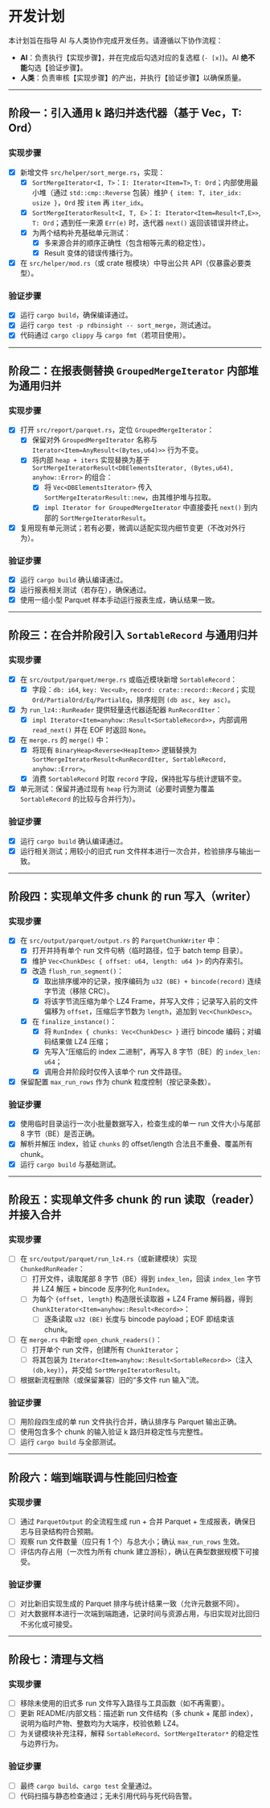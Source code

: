 # 开发计划

本计划旨在指导 AI 与人类协作完成开发任务。请遵循以下协作流程：

- **AI**：负责执行【实现步骤】，并在完成后勾选对应的复选框 (`- [x]`)。AI **绝不能**勾选【验证步骤】。
- **人类**：负责审核【实现步骤】的产出，并执行【验证步骤】以确保质量。

---

## 阶段一：引入通用 k 路归并迭代器（基于 Vec<Iterator>，T: Ord）

### 实现步骤

- [x] 新增文件 `src/helper/sort_merge.rs`，实现：
  - [x] `SortMergeIterator<I, T>`：`I: Iterator<Item=T>`, `T: Ord`；内部使用最小堆（通过 `std::cmp::Reverse` 包装）维护 `{ item: T, iter_idx: usize }`，`Ord` 按 `item` 再 `iter_idx`。
  - [x] `SortMergeIteratorResult<I, T, E>`：`I: Iterator<Item=Result<T,E>>`, `T: Ord`；遇到任一来源 `Err(e)` 时，迭代器 `next()` 返回该错误并终止。
  - [x] 为两个结构补充基础单元测试：
    - [x] 多来源合并的顺序正确性（包含相等元素的稳定性）。
    - [x] Result 变体的错误传播行为。
- [x] 在 `src/helper/mod.rs`（或 crate 根模块）中导出公共 API（仅暴露必要类型）。

### 验证步骤

- [x] 运行 `cargo build`，确保编译通过。
- [x] 运行 `cargo test -p rdbinsight -- sort_merge`，测试通过。
- [x] 代码通过 `cargo clippy` 与 `cargo fmt`（若项目使用）。

---

## 阶段二：在报表侧替换 `GroupedMergeIterator` 内部堆为通用归并

### 实现步骤

- [x] 打开 `src/report/parquet.rs`，定位 `GroupedMergeIterator`：
  - [x] 保留对外 `GroupedMergeIterator` 名称与 `Iterator<Item=AnyResult<(Bytes,u64)>>` 行为不变。
  - [x] 将内部 `heap + iters` 实现替换为基于 `SortMergeIteratorResult<DBElementsIterator, (Bytes,u64), anyhow::Error>` 的组合：
    - [x] 将 `Vec<DBElementsIterator>` 传入 `SortMergeIteratorResult::new`，由其维护堆与拉取。
    - [x] `impl Iterator for GroupedMergeIterator` 中直接委托 `next()` 到内部的 `SortMergeIteratorResult`。
- [x] 复用现有单元测试；若有必要，微调以适配实现内细节变更（不改对外行为）。

### 验证步骤

- [x] 运行 `cargo build` 确认编译通过。
- [x] 运行报表相关测试（若存在），确保通过。
- [x] 使用一组小型 Parquet 样本手动运行报表生成，确认结果一致。

---

## 阶段三：在合并阶段引入 `SortableRecord` 与通用归并

### 实现步骤

- [x] 在 `src/output/parquet/merge.rs` 或临近模块新增 `SortableRecord`：
  - [x] 字段：`db: i64`, `key: Vec<u8>`, `record: crate::record::Record`；实现 `Ord/PartialOrd/Eq/PartialEq`，排序规则 `(db asc, key asc)`。
- [x] 为 `run_lz4::RunReader` 提供轻量迭代器适配器 `RunRecordIter`：
  - [x] `impl Iterator<Item=anyhow::Result<SortableRecord>>`，内部调用 `read_next()` 并在 EOF 时返回 `None`。
- [x] 在 `merge.rs` 的 `merge()` 中：
  - [x] 将现有 `BinaryHeap<Reverse<HeapItem>>` 逻辑替换为 `SortMergeIteratorResult<RunRecordIter, SortableRecord, anyhow::Error>`。
  - [x] 消费 `SortableRecord` 时取 `record` 字段，保持批写与统计逻辑不变。
- [x] 单元测试：保留并通过现有 `heap` 行为测试（必要时调整为覆盖 `SortableRecord` 的比较与合并行为）。

### 验证步骤

- [x] 运行 `cargo build` 确认编译通过。
- [x] 运行相关测试；用较小的旧式 run 文件样本进行一次合并，检验排序与输出一致。

---

## 阶段四：实现单文件多 chunk 的 run 写入（writer）

### 实现步骤

- [x] 在 `src/output/parquet/output.rs` 的 `ParquetChunkWriter` 中：
  - [x] 打开并持有单个 run 文件句柄（临时路径，位于 batch temp 目录）。
  - [x] 维护 `Vec<ChunkDesc { offset: u64, length: u64 }>` 的内存索引。
  - [x] 改造 `flush_run_segment()`：
    - [x] 取出排序缓冲的记录，按序编码为 `u32 (BE) + bincode(record)` 连续字节流（移除 CRC）。
    - [x] 将该字节流压缩为单个 LZ4 Frame，并写入文件；记录写入前的文件偏移为 `offset`，压缩后字节数为 `length`，追加到 `Vec<ChunkDesc>`。
  - [x] 在 `finalize_instance()`：
    - [x] 将 `RunIndex { chunks: Vec<ChunkDesc> }` 进行 bincode 编码；对编码结果做 LZ4 压缩；
    - [x] 先写入“压缩后的 index 二进制”，再写入 8 字节（BE）的 `index_len: u64`；
    - [x] 调用合并阶段时仅传入该单个 run 文件路径。
- [x] 保留配置 `max_run_rows` 作为 chunk 粒度控制（按记录条数）。

### 验证步骤

- [x] 使用临时目录运行一次小批量数据写入，检查生成的单一 run 文件大小与尾部 8 字节（BE）是否正确。
- [x] 解析并解压 index，验证 `chunks` 的 offset/length 合法且不重叠、覆盖所有 chunk。
- [x] 运行 `cargo build` 与基础测试。

---

## 阶段五：实现单文件多 chunk 的 run 读取（reader）并接入合并

### 实现步骤

- [ ] 在 `src/output/parquet/run_lz4.rs`（或新建模块）实现 `ChunkedRunReader`：
  - [ ] 打开文件，读取尾部 8 字节（BE）得到 `index_len`，回读 `index_len` 字节并 LZ4 解压 + bincode 反序列化 `RunIndex`。
  - [ ] 为每个 `{offset, length}` 构造限长读取器 + LZ4 Frame 解码器，得到 `ChunkIterator<Item=anyhow::Result<Record>>`：
    - [ ] 逐条读取 `u32 (BE)` 长度与 bincode payload；EOF 即结束该 chunk。
- [ ] 在 `merge.rs` 中新增 `open_chunk_readers()`：
  - [ ] 打开单个 run 文件，创建所有 `ChunkIterator`；
  - [ ] 将其包装为 `Iterator<Item=anyhow::Result<SortableRecord>>`（注入 `(db,key)`），并交给 `SortMergeIteratorResult`。
- [ ] 根据新流程删除（或保留兼容）旧的“多文件 run 输入”流。

### 验证步骤

- [ ] 用阶段四生成的单 run 文件执行合并，确认排序与 Parquet 输出正确。
- [ ] 使用包含多个 chunk 的输入验证 k 路归并稳定性与完整性。
- [ ] 运行 `cargo build` 与全部测试。

---

## 阶段六：端到端联调与性能回归检查

### 实现步骤

- [ ] 通过 `ParquetOutput` 的全流程生成 run + 合并 Parquet + 生成报表，确保日志与目录结构符合预期。
- [ ] 观察 run 文件数量（应只有 1 个）与总大小；确认 `max_run_rows` 生效。
- [ ] 评估内存占用（一次性为所有 chunk 建立游标），确认在典型数据规模下可接受。

### 验证步骤

- [ ] 对比新旧实现生成的 Parquet 排序与统计结果一致（允许元数据不同）。
- [ ] 对大数据样本进行一次端到端跑通，记录时间与资源占用，与旧实现对比回归不劣化或可接受。

---

## 阶段七：清理与文档

### 实现步骤

- [ ] 移除未使用的旧式多 run 文件写入路径与工具函数（如不再需要）。
- [ ] 更新 README/内部文档：描述新 run 文件结构（多 chunk + 尾部 index），说明为临时产物、整数均为大端序，校验依赖 LZ4。
- [ ] 为关键模块补充注释，解释 `SortableRecord`、`SortMergeIterator*` 的稳定性与边界行为。

### 验证步骤

- [ ] 最终 `cargo build`、`cargo test` 全量通过。
- [ ] 代码扫描与静态检查通过；无未引用代码与死代码告警。
